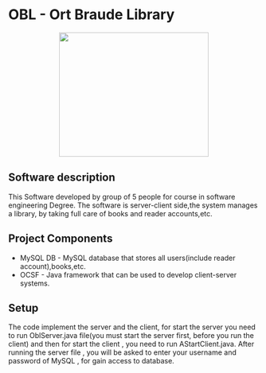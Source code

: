  # OBL - Ort Braude Library
 <p align="center"><img src="https://github.com/nissim490/The-Library-System/blob/master/images/icon.ico" height="250" width="300" /></p>

  
## Software description  
This Software developed by group of 5 people for course in software engineering Degree.
The software is server-client side,the system manages a library, by taking full care of books and reader accounts,etc.

## Project Components  
* MySQL DB - MySQL database that stores all users(include reader account),books,etc.  
* OCSF - Java framework that can be used to develop client-server systems. 
  

## Setup
The code implement the server and the client, for start the server you need to run OblServer.java file(you must start the server first, before you run the client) and then for start the client , you need to run AStartClient.java. 
After running the server file , you will be asked to enter your username and password of MySQL , for gain access to database.  
